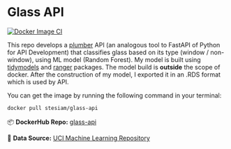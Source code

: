 # Glass API

[![Docker Image CI](https://github.com/stesiam/GlassIdentificationAPI/actions/workflows/docker-image.yml/badge.svg)](https://github.com/stesiam/GlassIdentificationAPI/actions/workflows/docker-image.yml)

This repo develops a [plumber](https://www.rplumber.io/) API  (an analogous tool to FastAPI of Python for API Development) that classifies glass based on its type (window / non-window), using ML model (Random Forest).
My model is built using [tidymodels](https://www.tidymodels.org/) and [ranger](https://github.com/imbs-hl/ranger) packages. The model build is **outside** the scope of docker. After the construction of my model, I exported it in an .RDS format which is used by API.

You can get the image by running the following command in your terminal:

```bash
docker pull stesiam/glass-api
```

📦 **DockerHub Repo:** [glass-api](https://hub.docker.com/r/stesiam/glass-api)

💾 **Data Source:**  [UCI Machine Learning Repository](http://archive.ics.uci.edu/dataset/42/glass+identification)
